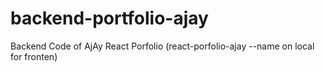 # backend-portfolio-ajay
Backend Code of AjAy React Porfolio (react-porfolio-ajay --name on local for fronten)
